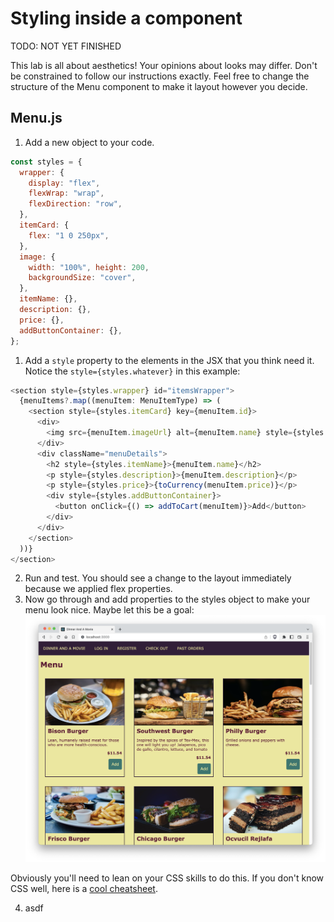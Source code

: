# Styling inside a component
TODO: NOT YET FINISHED


This lab is all about aesthetics! Your opinions about looks may differ. Don't be constrained to follow our instructions exactly. Feel free to change the structure of the Menu component to make it layout however you decide.

## Menu.js
1. Add a new object to your code.
```JavaScript
const styles = {
  wrapper: {
    display: "flex",
    flexWrap: "wrap",
    flexDirection: "row",
  },
  itemCard: {
    flex: "1 0 250px",
  },
  image: {
    width: "100%", height: 200,
    backgroundSize: "cover",
  },
  itemName: {},
  description: {},
  price: {},
  addButtonContainer: {},
};
```
1. Add a `style` property to the elements in the JSX that you think need it. Notice the `style={styles.whatever}` in this example:
```JavaScript
<section style={styles.wrapper} id="itemsWrapper">
  {menuItems?.map((menuItem: MenuItemType) => (
    <section style={styles.itemCard} key={menuItem.id}>
      <div>
        <img src={menuItem.imageUrl} alt={menuItem.name} style={styles.image} />
      </div>
      <div className="menuDetails">
        <h2 style={styles.itemName}>{menuItem.name}</h2>
        <p style={styles.description}>{menuItem.description}</p>
        <p style={styles.price}>{toCurrency(menuItem.price)}</p>
        <div style={styles.addButtonContainer}>
          <button onClick={() => addToCart(menuItem)}>Add</button>
        </div>
      </div>
    </section>
  ))}
</section>
```
2. Run and test. You should see a change to the layout immediately because we applied flex properties. 
3. Now go through and add properties to the styles object to make your menu look nice. Maybe let this be a goal:
![Screenshot of Menu component](../images/Menu_view.png "Menu")

Obviously you'll need to lean on your CSS skills to do this. If you don't know CSS well, here is a [cool cheatsheet](https://htmlcheatsheet.com/css/).

4. asdf